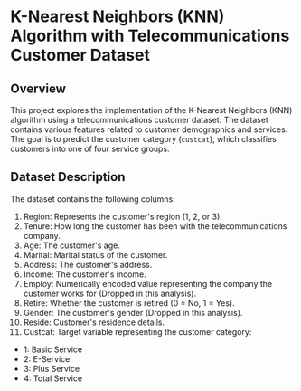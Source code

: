 # K-Nearest Neighbors (KNN) Algorithm with Telecommunications Customer Dataset
## Overview
This project explores the implementation of the K-Nearest Neighbors (KNN) algorithm using a telecommunications customer dataset. The dataset contains various features related to customer demographics and services. The goal is to predict the customer category (`custcat`), which classifies customers into one of four service groups.
## Dataset Description
The dataset contains the following columns:
1. Region: Represents the customer's region (1, 2, or 3).
2. Tenure: How long the customer has been with the telecommunications company.
3. Age: The customer's age.
4. Marital: Marital status of the customer.
5. Address: The customer's address.
6. Income: The customer's income.
7. Employ: Numerically encoded value representing the company the customer works for (Dropped in this analysis).
8. Retire: Whether the customer is retired (0 = No, 1 = Yes).
9. Gender: The customer's gender (Dropped in this analysis).
10. Reside: Customer's residence details.
11. Custcat: Target variable representing the customer category:
  - 1: Basic Service
  - 2: E-Service
  - 3: Plus Service
  - 4: Total Service

